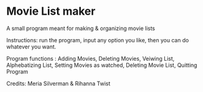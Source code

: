# Movie List maker
A small program meant for making & organizing movie lists

Instructions:
run the program, input any option you like, then you can do whatever you want.

Program functions :
Adding Movies,
Deleting Movies,
Veiwing List,
Alphebatizing List,
Setting Movies as watched,
Deleting Movie List,
Quitting Program

Credits:
Meria Silverman & Rihanna Twist
